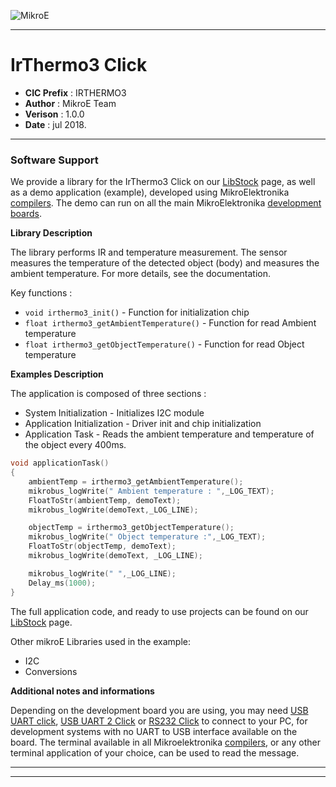 ![MikroE](http://www.mikroe.com/img/designs/beta/logo_small.png)

---

# IrThermo3 Click

- **CIC Prefix**  : IRTHERMO3
- **Author**      : MikroE Team
- **Verison**     : 1.0.0
- **Date**        : jul 2018.

---

### Software Support

We provide a library for the IrThermo3 Click on our [LibStock](https://libstock.mikroe.com/projects/view/2504/irthermo-3-click) 
page, as well as a demo application (example), developed using MikroElektronika 
[compilers](http://shop.mikroe.com/compilers). The demo can run on all the main 
MikroElektronika [development boards](http://shop.mikroe.com/development-boards).

**Library Description**

The library performs IR and temperature measurement. 
The sensor measures the temperature of the detected object (body) and measures the ambient temperature.
For more details, see the documentation.

Key functions :

- ``` void irthermo3_init() ``` - Function for initialization chip 
- ``` float irthermo3_getAmbientTemperature() ``` - Function for read Ambient temperature
- ``` float irthermo3_getObjectTemperature() ``` - Function for read Object temperature

**Examples Description**

The application is composed of three sections :

- System Initialization - Initializes I2C module
- Application Initialization - Driver init and chip initialization
- Application Task - Reads the ambient temperature and temperature of the object every 400ms.


```.c
void applicationTask()
{
    ambientTemp = irthermo3_getAmbientTemperature();
    mikrobus_logWrite(" Ambient temperature : ",_LOG_TEXT);
    FloatToStr(ambientTemp, demoText);
    mikrobus_logWrite(demoText,_LOG_LINE);

    objectTemp = irthermo3_getObjectTemperature();
    mikrobus_logWrite(" Object temperature :",_LOG_TEXT);
    FloatToStr(objectTemp, demoText);
    mikrobus_logWrite(demoText, _LOG_LINE);

    mikrobus_logWrite(" ",_LOG_LINE);
    Delay_ms(1000);
}
```


The full application code, and ready to use projects can be found on our 
[LibStock](https://libstock.mikroe.com/projects/view/2504/irthermo-3-click) page.

Other mikroE Libraries used in the example:

- I2C
- Conversions

**Additional notes and informations**

Depending on the development board you are using, you may need 
[USB UART click](http://shop.mikroe.com/usb-uart-click), 
[USB UART 2 Click](http://shop.mikroe.com/usb-uart-2-click) or 
[RS232 Click](http://shop.mikroe.com/rs232-click) to connect to your PC, for 
development systems with no UART to USB interface available on the board. The 
terminal available in all Mikroelektronika 
[compilers](http://shop.mikroe.com/compilers), or any other terminal application 
of your choice, can be used to read the message.

---
---
